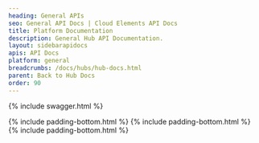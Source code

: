 ```yaml
---
heading: General APIs
seo: General API Docs | Cloud Elements API Docs
title: Platform Documentation
description: General Hub API Documentation.
layout: sidebarapidocs
apis: API Docs
platform: general
breadcrumbs: /docs/hubs/hub-docs.html
parent: Back to Hub Docs
order: 90
---
```


{% include swagger.html %}

{% include padding-bottom.html %}
{% include padding-bottom.html %}
{% include padding-bottom.html %}
